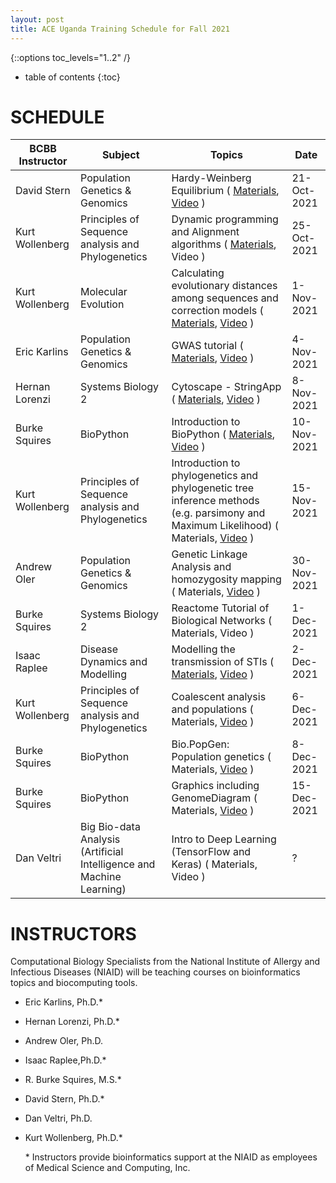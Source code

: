 ```yaml
---
layout: post
title: ACE Uganda Training Schedule for Fall 2021
---
```

{::options toc_levels="1..2" /}

* table of contents
{:toc}

# SCHEDULE

| BCBB Instructor | Subject                                                              | Topics                                                                                                        | Date        |
| --------------- | -------------------------------------------------------------------- | ------------------------------------------------------------------------------------------------------------- | ----------- |
| David Stern     | Population Genetics & Genomics                                       | Hardy-Weinberg Equilibrium ( [Materials](https://github.com/niaid/nbp_training_resources/blob/master/ace/population_genetics/HWE_Structure.ACE_Fall2021.zip), [Video](https://youtu.be/NzBXOXTPsrk) )                                                                                    | 21-Oct-2021 |
| Kurt Wollenberg | Principles of Sequence analysis and Phylogenetics                    | Dynamic programming and Alignment algorithms ( [Materials](https://github.com/niaid/nbp_training_resources/blob/master/ace/seq_analysis_phylogenetics/DynProgAlignAlgorithmsFall2021.zip), Video )                                                               | 25-Oct-2021 |
| Kurt Wollenberg | Molecular Evolution                                                  | Calculating evolutionary distances among sequences and correction models ( [Materials](https://github.com/niaid/nbp_training_resources/blob/master/ace/molecular_evolution/EvolutionaryDistancesCorrectionModels.zip), [Video](https://youtu.be/gswmgm87NQI) ) | 1-Nov-2021  |
| Eric Karlins    | Population Genetics & Genomics                                       | GWAS tutorial ( [Materials](https://github.com/niaid/ACE/tree/master/GWAS), [Video](https://youtu.be/WtfVsb5lu-w) )                                                                                               | 4-Nov-2021  |
| Hernan Lorenzi  | Systems Biology 2                                                    | Cytoscape - StringApp ( [Materials](https://github.com/niaid/nbp_training_resources/blob/master/ace/system_biology/cytoscape-2.zip), [Video](https://youtu.be/WrXyfiaTM7M) )                                                        | 8-Nov-2021  |
| Burke Squires   | BioPython                                                            | Introduction to BioPython ( [Materials](https://github.com/niaid/nbp_training_resources/blob/master/ace/biopython/biopython-notebook.zip), [Video](https://youtu.be/EsFB2SExL7o) )                                                                                     | 10-Nov-2021 |
| Kurt Wollenberg | Principles of Sequence analysis and Phylogenetics                    | Introduction to phylogenetics and phylogenetic tree inference methods (e.g. parsimony and Maximum Likelihood) ( Materials, [Video](https://youtu.be/GIM3_NH-0A8) ) | 15-Nov-2021 |
| Andrew Oler     | Population Genetics & Genomics                                       | Genetic Linkage Analysis and homozygosity mapping ( Materials, [Video](https://youtu.be/dfFKadSnRmc) )                                                             | 30-Nov-2021 |
| Burke Squires   | Systems Biology 2                                                    | Reactome Tutorial of Biological Networks ( Materials, Video )                                                                     | 1-Dec-2021  |
| Isaac Raplee    | Disease Dynamics and Modelling                                       | Modelling the transmission of STIs ( [Materials](https://github.com/niaid/nbp_training_resources/blob/master/ace/disease_dynamics/ACE_Uganda_Modeling_epispot.zip), [Video](https://youtu.be/gQvX9roYFgc) )                                                                           | 2-Dec-2021  |
| Kurt Wollenberg | Principles of Sequence analysis and Phylogenetics                    | Coalescent analysis and populations ( Materials, [Video](https://youtu.be/0i60Rmf4BXs) )                                          | 6-Dec-2021  |
| Burke Squires   | BioPython                                                            | Bio.PopGen: Population genetics ( Materials, [Video](https://youtu.be/C-JDWZZMcLg) )                                              | 8-Dec-2021  |
| Burke Squires   | BioPython                                                            | Graphics including GenomeDiagram ( Materials, [Video](https://youtu.be/Uej3QAPu0TQ) )                                             | 15-Dec-2021 |
| Dan Veltri      | Big Bio-data Analysis (Artificial Intelligence and Machine Learning) | Intro to Deep Learning (TensorFlow and Keras) ( Materials, Video )                                                                | ?           |

# INSTRUCTORS
Computational Biology Specialists from the National Institute of Allergy and Infectious Diseases (NIAID) will be teaching courses on bioinformatics topics and biocomputing tools.

- Eric Karlins, Ph.D.\*
- Hernan Lorenzi, Ph.D.\*
- Andrew Oler, Ph.D.
- Isaac Raplee,Ph.D.\*
- R. Burke Squires, M.S.\*
- David Stern, Ph.D.\*
- Dan Veltri, Ph.D.
- Kurt Wollenberg, Ph.D.\*

	\* Instructors provide bioinformatics support at the NIAID as employees of Medical Science and Computing, Inc.

